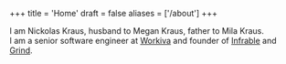 +++
title = 'Home'
draft = false
aliases = ['/about']
+++

I am Nickolas Kraus, husband to Megan Kraus, father to Mila Kraus.  
I am a senior software engineer at [Workiva](https://www.workiva.com) and founder of [Infrable](https://infrable.io) and [Grind](https://grind.rip).
